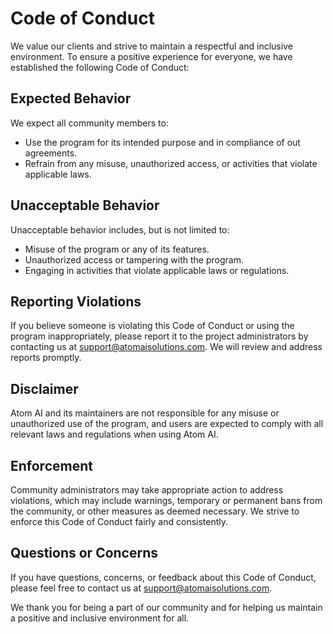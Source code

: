 # Code of Conduct

We value our clients and strive to maintain a respectful and inclusive environment. To ensure a positive experience for everyone, we have established the following Code of Conduct:

## Expected Behavior

We expect all community members to:

- Use the program for its intended purpose and in compliance of out agreements. 
- Refrain from any misuse, unauthorized access, or activities that violate applicable laws.

## Unacceptable Behavior

Unacceptable behavior includes, but is not limited to:

- Misuse of the program or any of its features.
- Unauthorized access or tampering with the program.
- Engaging in activities that violate applicable laws or regulations.

## Reporting Violations

If you believe someone is violating this Code of Conduct or using the program inappropriately, please report it to the project administrators by contacting us at [support@atomaisolutions.com](mailto:support@atomaisolutions.com). We will review and address reports promptly.

## Disclaimer

Atom AI and its maintainers are not responsible for any misuse or unauthorized use of the program, and users are expected to comply with all relevant laws and regulations when using Atom AI.

## Enforcement

Community administrators may take appropriate action to address violations, which may include warnings, temporary or permanent bans from the community, or other measures as deemed necessary. We strive to enforce this Code of Conduct fairly and consistently.

## Questions or Concerns

If you have questions, concerns, or feedback about this Code of Conduct, please feel free to contact us at [support@atomaisolutions.com](mailto:support@atomaisolutions.com).

We thank you for being a part of our community and for helping us maintain a positive and inclusive environment for all.
